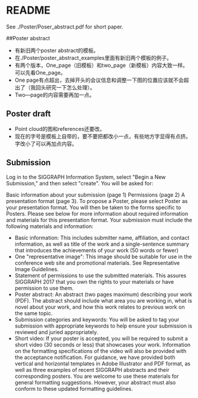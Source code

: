 # README
See ./Poster/Poser_abstract.pdf for short paper.


##Poster abstract
* 有新旧两个poster abstract的模板。
* 在./Poster/poster_abstract_examples里面有新旧两个模板的例子。
* 有两个版本，One_page（旧模板）和two_page（新模板）内容大致一样。可以先看One_page。
* One page有点超出，去掉开头的会议信息和调整一下图的位置应该就不会超出了（我回头研究一下怎么处理）。
* Two—page的内容需要再加一点。

## Poster draft
* Point cloud的图和references还要改。
* 现在的字号是模板上自带的，要不要把都改小一点，有些地方字显得有点挤。字改小了可以再加点内容。

## Submission

Log in to the SIGGRAPH Information System, select "Begin a New Submission," and then select "create". You will be asked for:

Basic information about your submission (page 1)
Permissions (page 2)
A presentation format (page 3). To propose a Poster, please select Poster as your presentation format. You will then be taken to the forms specific to Posters. Please see below for more information about required information and materials for this presentation format.
Your submission must include the following materials and information:

* Basic information: This includes submitter name, affiliation, and contact information, as well as title of the work and a single-sentence summary that introduces the achievements of your work (50 words or fewer)
* One "representative image": This image should be suitable for use in the conference web site and promotional materials. See Representative Image Guidelines.
* Statement of permissions to use the submitted materials. This assures SIGGRAPH 2017 that you own the rights to your materials or have permission to use them.
* Poster abstract: An abstract (two pages maximum) describing your work (PDF). The abstract should include what area you are working in, what is novel about your work, and how this work relates to previous work on the same topic.
* Submission categories and keywords: You will be asked to tag your submission with appropriate keywords to help ensure your submission is reviewed and juried appropriately.
* Short video: If your poster is accepted, you will be required to submit a short video (30 seconds or less) that showcases your work. Information on the formatting specifications of the video will also be provided with the acceptance notification.
For guidance, we have provided both vertical and horizontal templates in Adobe Illustrator and PDF format, as well as three examples of recent SIGGRAPH abstracts and their corresponding posters. You are welcome to use these materials for general formatting suggestions. However, your abstract must also conform to these updated formatting guidelines.
